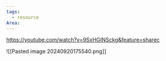 ```yaml
---
tags:
  - resource
Area:
---
```

https://youtube.com/watch?v=9SxHGINSckg&feature=sharec

![[Pasted image 20240920175540.png]]